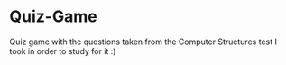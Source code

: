 # Quiz-Game
Quiz game with the questions taken from the Computer Structures test I took in order to study for it :)
